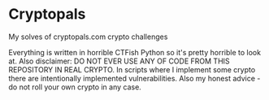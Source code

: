 # Cryptopals
My solves of cryptopals.com crypto challenges

Everything is written in horrible CTFish Python so it's pretty horrible to look at. Also disclaimer: DO NOT EVER USE ANY OF CODE FROM THIS REPOSITORY IN REAL CRYPTO. 
In scripts where I implement some crypto there are intentionally implemented  vulnerabilities. 
Also my honest advice - do not roll your own crypto in any case.
